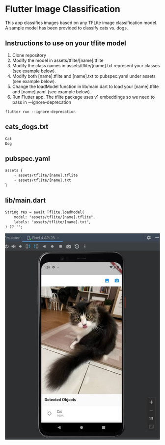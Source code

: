 # Flutter Image Classification

This app classifies images based on any TFLite image classification model.
A sample model has been provided to classify cats vs. dogs.

## Instructions to use on your tflite model

1. Clone repository
2. Modify the model in assets/tflite/[name].tflite
3. Modify the class names in assets/tflite/[name].txt represent your classes (see example below).
4. Modify both [name].tflite and [name].txt to pubspec.yaml under assets (see example below).
5. Change the loadModel function in lib/main.dart to load your [name].tflite and [name].yaml (see example below).
6. Run Flutter app. The tflite package uses v1 embeddings so we need to pass in --ignore-deprecation

```
flutter run --ignore-deprecation
```

## cats_dogs.txt

```
Cat
Dog
```

## pubspec.yaml

```
assets {
    - assets/tflite/[name].tflite
    - assets/tflite/[name].txt
}
```

## lib/main.dart

```
String res = await Tflite.loadModel(
    model: "assets/tflite/[name].tflite",
    labels: "assets/tflite/[name].txt",
) ?? '';
```

![Alt text](sample.jpg?raw=true 'Sample')

